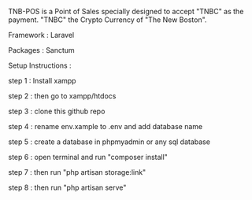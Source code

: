 TNB-POS is a Point of Sales specially designed to accept "TNBC" as the payment. "TNBC" the Crypto Currency of "The New Boston".

Framework : Laravel

Packages : Sanctum

Setup Instructions : 

step 1 : Install xampp

step 2 : then go to xampp/htdocs

step 3 : clone this github repo

step 4 : rename env.xample to .env and add database name

step 5 : create a database in phpmyadmin or any sql database

step 6 : open terminal and run "composer install"

step 7 : then run "php artisan storage:link"

step 8 : then run "php artisan serve"


